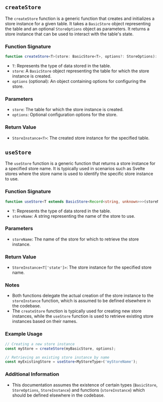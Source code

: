 ## `createStore`

The `createStore` function is a generic function that creates and initializes a store instance for a given table. It takes a `BasicStore` object representing the table and an optional `StoreOptions` object as parameters. It returns a store instance that can be used to interact with the table's state.

### Function Signature

```typescript
function createStore<T>(store: BasicStore<T>, options?: StoreOptions): StoreInstance<T>;
```

- `T`: Represents the type of data stored in the table.
- `store`: A `BasicStore` object representing the table for which the store instance is created.
- `options` (optional): An object containing options for configuring the store.

### Parameters

- `store`: The table for which the store instance is created.
- `options`: Optional configuration options for the store.

### Return Value

- `StoreInstance<T>`: The created store instance for the specified table.

## `useStore`

The `useStore` function is a generic function that returns a store instance for a specified store name. It is typically used in scenarios such as Svelte stores where the store name is used to identify the specific store instance to use.

### Function Signature

```typescript
function useStore<T extends BasicStore<Record<string, unknown>>>(storeName: string): StoreInstance<T['state']>;
```

- `T`: Represents the type of data stored in the table.
- `storeName`: A string representing the name of the store to use.

### Parameters

- `storeName`: The name of the store for which to retrieve the store instance.

### Return Value

- `StoreInstance<T['state']>`: The store instance for the specified store name.

### Notes

- Both functions delegate the actual creation of the store instance to the `storeInstance` function, which is assumed to be defined elsewhere in the codebase.
- The `createStore` function is typically used for creating new store instances, while the `useStore` function is used to retrieve existing store instances based on their names.

### Example Usage

```typescript
// Creating a new store instance
const myStore = createStore(myBasicStore, options);

// Retrieving an existing store instance by name
const myExistingStore = useStore<MyStoreType>('myStoreName');
```

### Additional Information

- This documentation assumes the existence of certain types (`BasicStore`, `StoreOptions`, `StoreInstance`) and functions (`storeInstance`) which should be defined elsewhere in the codebase.